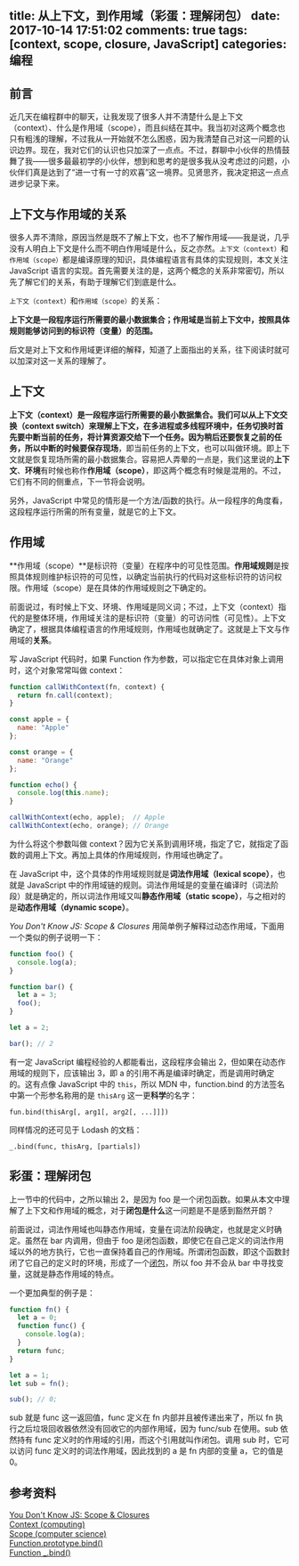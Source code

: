 title: 从上下文，到作用域（彩蛋：理解闭包）
date: 2017-10-14 17:51:02
comments: true
tags: [context, scope, closure, JavaScript]
categories: 编程
---

## 前言

近几天在编程群中的聊天，让我发现了很多人并不清楚什么是上下文（context）、什么是作用域（scope），而且纠结在其中。我当初对这两个概念也只有粗浅的理解，不过我从一开始就不怎么困惑，因为我清楚自己对这一问题的认识边界。现在，我对它们的认识也只加深了一点点。不过，群聊中小伙伴的热情鼓舞了我——很多最最初学的小伙伴，想到和思考的是很多我从没考虑过的问题，小伙伴们真是达到了“进一寸有一寸的欢喜”这一境界。见贤思齐，我决定把这一点点进步记录下来。


## 上下文与作用域的关系

很多人弄不清除，原因当然是既不了解上下文，也不了解作用域——我是说，几乎没有人明白上下文是什么而不明白作用域是什么，反之亦然。`上下文（context）`和`作用域（scope）`都是编译原理的知识，具体编程语言有具体的实现规则，本文关注 JavaScript 语言的实现。首先需要关注的是，这两个概念的关系非常密切，所以先了解它们的关系，有助于理解它们到底是什么。

`上下文（context）`和`作用域（scope）`的关系：

**上下文是一段程序运行所需要的最小数据集合；作用域是当前上下文中，按照具体规则能够访问到的标识符（变量）的范围。**

后文是对上下文和作用域更详细的解释，知道了上面指出的关系，往下阅读时就可以加深对这一关系的理解了。<!--more-->


## 上下文

**上下文（context）**是一段程序运行所需要的最小数据集合。我们可以从**上下文交换（context switch）**来理解上下文，在多进程或多线程环境中，任务切换时首先要中断当前的任务，将计算资源交给下一个任务。因为稍后还要恢复之前的任务，所以中断的时候要**保存现场**，即当前任务的上下文，也可以叫做环境。即上下文就是恢复现场所需的最小数据集合。容易把人弄晕的一点是，我们这里说的**上下文**、**环境**有时候也称作**作用域（scope）**，即这两个概念有时候是混用的。不过，它们有不同的侧重点，下一节将会说明。

另外，JavaScript 中常见的情形是一个方法/函数的执行。从一段程序的角度看，这段程序运行所需的所有变量，就是它的上下文。


## 作用域

**作用域（scope）**是标识符（变量）在程序中的可见性范围。**作用域规则**是按照具体规则维护标识符的可见性，以确定当前执行的代码对这些标识符的访问权限。作用域（scope）是在具体的作用域规则之下确定的。

前面说过，有时候上下文、环境、作用域是同义词；不过，上下文（context）指代的是整体环境，作用域关注的是标识符（变量）的可访问性（可见性）。上下文确定了，根据具体编程语言的作用域规则，作用域也就确定了。这就是上下文与作用域的**关系**。

写 JavaScript 代码时，如果 Function 作为参数，可以指定它在具体对象上调用时，这个对象常常叫做 context：

```javascript
function callWithContext(fn, context) {
  return fn.call(context);
}

const apple = {
  name: "Apple"
};

const orange = {
  name: "Orange"
};

function echo() {
  console.log(this.name);
}

callWithContext(echo, apple);  // Apple
callWithContext(echo, orange); // Orange
```

为什么将这个参数叫做 context？因为它关系到调用环境，指定了它，就指定了函数的调用上下文。再加上具体的作用域规则，作用域也确定了。

在 JavaScript 中，这个具体的作用域规则就是**词法作用域（lexical scope）**，也就是 JavaScript 中的作用域链的规则。词法作用域是的变量在编译时（词法阶段）就是确定的，所以词法作用域又叫**静态作用域（static scope）**，与之相对的是**动态作用域（dynamic scope）**。

*You Don't Know JS: Scope & Closures* 用简单例子解释过动态作用域，下面用一个类似的例子说明一下：

```javascript
function foo() {
  console.log(a);
}

function bar() {
  let a = 3;
  foo();
}

let a = 2;

bar(); // 2
```

有一定 JavaScript 编程经验的人都能看出，这段程序会输出 2，但如果在动态作用域的规则下，应该输出 3，即 a 的引用不再是编译时确定，而是调用时确定的。这有点像 JavaScript 中的 `this`，所以 MDN 中，function.bind 的方法签名中第一个形参名称用的是 `thisArg` 这一更**科学**的名字：

`fun.bind(thisArg[, arg1[, arg2[, ...]]])`

同样情况的还可见于 Lodash 的文档：

`_.bind(func, thisArg, [partials])`


## 彩蛋：理解闭包

上一节中的代码中，之所以输出 2，是因为 foo 是一个闭包函数。如果从本文中理解了上下文和作用域的概念，对于**闭包是什么**这一问题是不是感到豁然开朗？

前面说过，词法作用域也叫静态作用域，变量在词法阶段确定，也就是定义时确定。虽然在 bar 内调用，但由于 foo 是闭包函数，即使它在自己定义的词法作用域以外的地方执行，它也一直保持着自己的作用域。所谓闭包函数，即这个函数封闭了它自己的定义时的环境，形成了一个[闭包](http://tianfangye.com/2013/06/16/how-to-explain-closure/)，所以 foo 并不会从 bar 中寻找变量，这就是静态作用域的特点。

一个更加典型的例子是：

```javascript
function fn() {
  let a = 0;
  function func() {
    console.log(a);
  }
  return func;
}

let a = 1;
let sub = fn();

sub(); // 0;
```

sub 就是 func 这一返回值，func 定义在 fn 内部并且被传递出来了，所以 fn 执行之后垃圾回收器依然没有回收它的内部作用域，因为 func/sub 在使用。sub 依然持有 func 定义时的作用域的引用，而这个引用就叫作闭包。调用 sub 时，它可以访问 func 定义时的词法作用域，因此找到的 a 是 fn 内部的变量 a，它的值是 0。


## 参考资料

[You Don't Know JS: Scope & Closures](https://github.com/getify/You-Dont-Know-JS/blob/master/scope%20%26%20closures/ch2.md)  
[Context (computing)](https://en.wikipedia.org/wiki/Context_%28computing%29)  
[Scope (computer science)](https://en.wikipedia.org/wiki/Scope_%28computer_science%29)  
[Function.prototype.bind()](https://developer.mozilla.org/en-US/docs/Web/JavaScript/Reference/Global_Objects/Function/bind)  
[Function _.bind()](https://lodash.com/docs/4.17.4#bind)  
